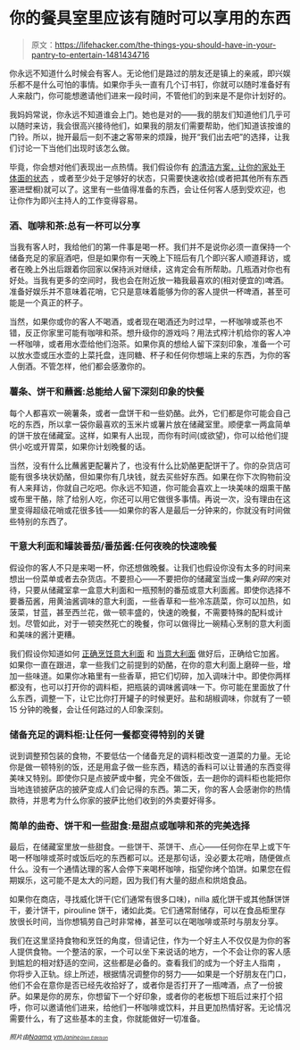 # 你的餐具室里应该有随时可以享用的东西

> 原文：<https://lifehacker.com/the-things-you-should-have-in-your-pantry-to-entertain-1481434716>

你永远不知道什么时候会有客人。无论他们是路过的朋友还是镇上的亲戚，即兴娱乐都不是什么可怕的事情。如果你手头一直有几个订书钉，你就可以随时准备好有人来敲门，你可能想邀请他们进来一段时间，不管他们的到来是不是你计划好的。



我妈妈常说，你永远不知道谁会上门。她也是对的——我的朋友们知道他们几乎可以随时来访，我会很高兴接待他们，如果我的朋友们需要帮助，他们知道该按谁的门铃。所以，抛开最后一刻不速之客带来的烦躁，抛开“我们出去吧”的选择，让我们讨论一下当他们出现时该怎么做。

毕竟，你会想对他们表现出一点热情。我们假设你有 [的清洁方案，让你的家处于体面的状态](https://lifehacker.com/keep-your-home-clean-in-20-minutes-a-day-for-30-days-5877542) ，或者至少处于足够好的状态，只需要快速收拾(或者把其他所有东西塞进壁橱)就可以了。这里有一些值得准备的东西，会让任何客人感到受欢迎，也让你作为即兴主持人的工作变得容易。

### 酒、咖啡和茶:总有一杯可以分享

当我有客人时，我给他们的第一件事是喝一杯。我们并不是说你必须一直保持一个储备充足的家庭酒吧，但是如果你有一天晚上下班后有几个即兴客人顺道拜访，或者在晚上外出后跟着你回家以保持派对继续，这肯定会有所帮助。几瓶酒对你也有好处。当我有更多的空间时，我也会在附近放一箱我最喜欢的(相对便宜的)啤酒。准备好娱乐并不意味着花哨，它只是意味着能够为你的客人提供一杯啤酒，甚至可能是一个真正的杯子。

当然，如果你或你的客人不喝酒，或者现在喝酒还为时过早，一杯咖啡或茶也不错，反正你家里可能有咖啡和茶。想升级你的游戏吗？用法式榨汁机给你的客人冲一杯咖啡，或者用水壶给他们泡茶。如果你真的想给人留下深刻印象，准备一个可以放水壶或压水壶的上菜托盘，连同糖、杯子和任何你想端上来的东西，为你的客人倒酒。不管怎样，他们都会感激你的。

### 薯条、饼干和蘸酱:总能给人留下深刻印象的快餐

每个人都喜欢一碗薯条，或者一盘饼干和一些奶酪。此外，它们都是你可能会自己吃的东西，所以拿一袋你最喜欢的玉米片或薯片放在储藏室里。顺便拿一两盒简单的饼干放在储藏室。这样，如果有人出现，而你有时间(或欲望)，你可以给他们提供小吃或开胃菜，如果你计划晚餐的话。

当然，没有什么比蘸酱更配薯片了，也没有什么比奶酪更配饼干了。你的杂货店可能有很多块状奶酪，但如果你有几块钱，就去买些好东西。如果在你下次购物前没有人来拜访，你就自己吃吧。你永远不知道，你可能会喜欢上一块美味的烟熏干酪或布里干酪，除了给别人吃，你还可以用它做很多事情。再说一次，没有理由在这里变得超级花哨或花很多钱——如果你的客人是最后一分钟来的，你就没有时间做些特别的东西了。

### 干意大利面和罐装番茄/番茄酱:任何夜晚的快速晚餐

假设你的客人不只是来喝一杯，你还想做晚餐。让我们也假设你没有太多的时间来想出一份菜单或者去杂货店。不要担心——不要把你的储藏室当成一集*剁碎的*来对待，只要从储藏室拿一盒意大利面和一瓶预制的番茄或意大利面酱。即使你选择不要番茄酱，用黄油酱调味的意大利面，一些香草和一些冷冻蔬菜，你可以加热，如菠菜，甘蓝，甚至西兰花，做一顿丰盛的，快速的晚餐，不需要特殊的配料或计划。尽管如此，对于一顿突然死亡的晚餐，你可以做得比一碗精心烹制的意大利面和美味的酱汁更糟。

我们假设你知道如何 [正确烹饪意大利面](https://lifehacker.com/how-to-cook-pasta-correctly-5805897) 和 [当意大利面](http://lifehacker.com/the-right-way-to-sauce-pasta-5916513) 做好后，正确给它加酱。如果你一直在跟进，拿一些我们之前提到的奶酪，在你的意大利面上磨碎一些，增加一些味道。如果你冰箱里有一些香草，把它们切碎，加入调味汁中。即使你两样都没有，也可以打开你的调料柜，把瓶装的调味酱调味一下。你可能在里面放了什么东西，调整一下，让它比你打开罐子的时候更好。盐和胡椒调味，你就有了一顿 15 分钟的晚餐，会让任何路过的人印象深刻。

### 储备充足的调料柜:让任何一餐都变得特别的关键

说到调整预包装的食物，不要低估一个储备充足的调料柜改变一道菜的力量。无论你是做一顿特别的饭，还是用盒子做一些东西，精选的香料可以让普通的东西变得美味又特别。即使你只是点披萨或中餐，完全不做饭，去一趟你的调料柜也能把你当地连锁披萨店的披萨变成人们会记得的东西。第二天，你的客人会感谢你的热情款待，并思考为什么你家的披萨比他们收到的外卖要好得多。

### 简单的曲奇、饼干和一些甜食:是甜点或咖啡和茶的完美选择

最后，在储藏室里放一些甜食。一些饼干、茶饼干、点心——任何你在早上或下午喝一杯咖啡或茶时或饭后吃的东西都可以。还是那句话，没必要太花哨，随便做点什么。没有一个通情达理的客人会停下来喝杯咖啡，指望你烤个馅饼。如果您在假期娱乐，这可能不是太大的问题，因为我们有大量的甜点和烘焙食品。

如果你在商店，寻找威化饼干(它们通常有很多口味)，nilla 威化饼干或其他酥饼饼干，姜汁饼干，pirouline 饼干，诸如此类。它们通常耐储存，可以在食品柜里存放很长时间，当你想犒劳自己时非常棒，甚至可以在喝咖啡或茶时与朋友分享。

我们在这里坚持食物和烹饪的角度，但请记住，作为一个好主人不仅仅是为你的客人提供食物。一个整洁的家，一个可以坐下来说话的地方，一个不会让你的客人感到尴尬的相对舒适的空间，这些都是必备的。查看我们的成为一个好主人指南 ，你将步入正轨。综上所述，根据情况调整你的努力——如果是一个好朋友在门口，他们不会在意你是否已经先收拾好了，或者你是否打开了一瓶啤酒，点了一份披萨。如果是你的房东，你想留下一个好印象，或者你的老板想下班后过来打个招呼，你可以邀请他们进来，给他们一杯咖啡或饮料，并且更加热情好客。无论情况需要什么，有了这些基本的主食，你就能做好一切准备。

*<small>照片由</small>*[*<small>Naama ym</small>*](http://www.flickr.com/photos/naama/24497360/)*<small></small>*<small>[*<small>Janine</small>*](http://www.flickr.com/photos/geishabot/2738200168/)*<small></small>*<small>[*<small>Glen Edelson</small>*](http://www.flickr.com/photos/glenirah/2382790812/)*<small></small>*</small></small>

<small><small><small></small></small></small>